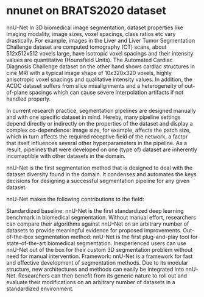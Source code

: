 # nnunet on BRATS2020 dataset
nnU-Net
In 3D biomedical image segmentation, dataset properties like imaging modality, image sizes, voxel spacings, class ratios etc vary drastically. For example, images in the Liver and Liver Tumor Segmentation Challenge dataset are computed tomography (CT) scans, about 512x512x512 voxels large, have isotropic voxel spacings and their intensity values are quantitative (Hounsfield Units). The Automated Cardiac Diagnosis Challenge dataset on the other hand shows cardiac structures in cine MRI with a typical image shape of 10x320x320 voxels, highly anisotropic voxel spacings and qualitative intensity values. In addition, the ACDC dataset suffers from slice misalignments and a heterogeneity of out-of-plane spacings which can cause severe interpolation artifacts if not handled properly.

In current research practice, segmentation pipelines are designed manually and with one specific dataset in mind. Hereby, many pipeline settings depend directly or indirectly on the properties of the dataset and display a complex co-dependence: image size, for example, affects the patch size, which in turn affects the required receptive field of the network, a factor that itself influences several other hyperparameters in the pipeline. As a result, pipelines that were developed on one (type of) dataset are inherently incomaptible with other datasets in the domain.

nnU-Net is the first segmentation method that is designed to deal with the dataset diversity found in the domain. It condenses and automates the keys decisions for designing a successful segmentation pipeline for any given dataset.

nnU-Net makes the following contributions to the field:

Standardized baseline: nnU-Net is the first standardized deep learning benchmark in biomedical segmentation. Without manual effort, researchers can compare their algorithms against nnU-Net on an arbitrary number of datasets to provide meaningful evidence for proposed improvements.
Out-of-the-box segmentation method: nnU-Net is the first plug-and-play tool for state-of-the-art biomedical segmentation. Inexperienced users can use nnU-Net out of the box for their custom 3D segmentation problem without need for manual intervention.
Framework: nnU-Net is a framework for fast and effective development of segmentation methods. Due to its modular structure, new architectures and methods can easily be integrated into nnU-Net. Researchers can then benefit from its generic nature to roll out and evaluate their modifications on an arbitrary number of datasets in a standardized environment.
